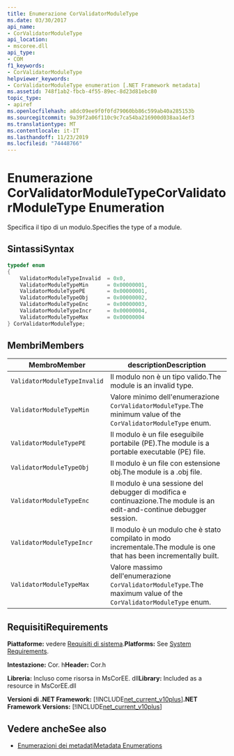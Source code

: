 ```yaml
---
title: Enumerazione CorValidatorModuleType
ms.date: 03/30/2017
api_name:
- CorValidatorModuleType
api_location:
- mscoree.dll
api_type:
- COM
f1_keywords:
- CorValidatorModuleType
helpviewer_keywords:
- CorValidatorModuleType enumeration [.NET Framework metadata]
ms.assetid: 748f1ab2-fbcb-4f55-89ec-8d23d81ebc80
topic_type:
- apiref
ms.openlocfilehash: a8dc09ee9f0f0fd79060bb86c599ab40a285153b
ms.sourcegitcommit: 9a39f2a06f110c9c7ca54ba216900d038aa14ef3
ms.translationtype: MT
ms.contentlocale: it-IT
ms.lasthandoff: 11/23/2019
ms.locfileid: "74448766"
---
```

# <a name="corvalidatormoduletype-enumeration"></a><span data-ttu-id="c9f5a-102">Enumerazione CorValidatorModuleType</span><span class="sxs-lookup"><span data-stu-id="c9f5a-102">CorValidatorModuleType Enumeration</span></span>
<span data-ttu-id="c9f5a-103">Specifica il tipo di un modulo.</span><span class="sxs-lookup"><span data-stu-id="c9f5a-103">Specifies the type of a module.</span></span>  
  
## <a name="syntax"></a><span data-ttu-id="c9f5a-104">Sintassi</span><span class="sxs-lookup"><span data-stu-id="c9f5a-104">Syntax</span></span>  
  
```cpp  
typedef enum  
{  
    ValidatorModuleTypeInvalid  = 0x0,  
    ValidatorModuleTypeMin      = 0x00000001,  
    ValidatorModuleTypePE       = 0x00000001,  
    ValidatorModuleTypeObj      = 0x00000002,  
    ValidatorModuleTypeEnc      = 0x00000003,  
    ValidatorModuleTypeIncr     = 0x00000004,  
    ValidatorModuleTypeMax      = 0x00000004  
} CorValidatorModuleType;  
```  
  
## <a name="members"></a><span data-ttu-id="c9f5a-105">Membri</span><span class="sxs-lookup"><span data-stu-id="c9f5a-105">Members</span></span>  
  
|<span data-ttu-id="c9f5a-106">Membro</span><span class="sxs-lookup"><span data-stu-id="c9f5a-106">Member</span></span>|<span data-ttu-id="c9f5a-107">description</span><span class="sxs-lookup"><span data-stu-id="c9f5a-107">Description</span></span>|  
|------------|-----------------|  
|`ValidatorModuleTypeInvalid`|<span data-ttu-id="c9f5a-108">Il modulo non è un tipo valido.</span><span class="sxs-lookup"><span data-stu-id="c9f5a-108">The module is an invalid type.</span></span>|  
|`ValidatorModuleTypeMin`|<span data-ttu-id="c9f5a-109">Valore minimo dell'enumerazione `CorValidatorModuleType`.</span><span class="sxs-lookup"><span data-stu-id="c9f5a-109">The minimum value of the `CorValidatorModuleType` enum.</span></span>|  
|`ValidatorModuleTypePE`|<span data-ttu-id="c9f5a-110">Il modulo è un file eseguibile portabile (PE).</span><span class="sxs-lookup"><span data-stu-id="c9f5a-110">The module is a portable executable (PE) file.</span></span>|  
|`ValidatorModuleTypeObj`|<span data-ttu-id="c9f5a-111">Il modulo è un file con estensione obj.</span><span class="sxs-lookup"><span data-stu-id="c9f5a-111">The module is a .obj file.</span></span>|  
|`ValidatorModuleTypeEnc`|<span data-ttu-id="c9f5a-112">Il modulo è una sessione del debugger di modifica e continuazione.</span><span class="sxs-lookup"><span data-stu-id="c9f5a-112">The module is an edit-and-continue debugger session.</span></span>|  
|`ValidatorModuleTypeIncr`|<span data-ttu-id="c9f5a-113">Il modulo è un modulo che è stato compilato in modo incrementale.</span><span class="sxs-lookup"><span data-stu-id="c9f5a-113">The module is one that has been incrementally built.</span></span>|  
|`ValidatorModuleTypeMax`|<span data-ttu-id="c9f5a-114">Valore massimo dell'enumerazione `CorValidatorModuleType`.</span><span class="sxs-lookup"><span data-stu-id="c9f5a-114">The maximum value of the `CorValidatorModuleType` enum.</span></span>|  
  
## <a name="requirements"></a><span data-ttu-id="c9f5a-115">Requisiti</span><span class="sxs-lookup"><span data-stu-id="c9f5a-115">Requirements</span></span>  
 <span data-ttu-id="c9f5a-116">**Piattaforme:** vedere [Requisiti di sistema](../../../../docs/framework/get-started/system-requirements.md).</span><span class="sxs-lookup"><span data-stu-id="c9f5a-116">**Platforms:** See [System Requirements](../../../../docs/framework/get-started/system-requirements.md).</span></span>  
  
 <span data-ttu-id="c9f5a-117">**Intestazione:** Cor. h</span><span class="sxs-lookup"><span data-stu-id="c9f5a-117">**Header:** Cor.h</span></span>  
  
 <span data-ttu-id="c9f5a-118">**Libreria:** Incluso come risorsa in MsCorEE. dll</span><span class="sxs-lookup"><span data-stu-id="c9f5a-118">**Library:** Included as a resource in MsCorEE.dll</span></span>  
  
 <span data-ttu-id="c9f5a-119">**Versioni di .NET Framework:** [!INCLUDE[net_current_v10plus](../../../../includes/net-current-v10plus-md.md)]</span><span class="sxs-lookup"><span data-stu-id="c9f5a-119">**.NET Framework Versions:** [!INCLUDE[net_current_v10plus](../../../../includes/net-current-v10plus-md.md)]</span></span>  
  
## <a name="see-also"></a><span data-ttu-id="c9f5a-120">Vedere anche</span><span class="sxs-lookup"><span data-stu-id="c9f5a-120">See also</span></span>

- [<span data-ttu-id="c9f5a-121">Enumerazioni dei metadati</span><span class="sxs-lookup"><span data-stu-id="c9f5a-121">Metadata Enumerations</span></span>](../../../../docs/framework/unmanaged-api/metadata/metadata-enumerations.md)
